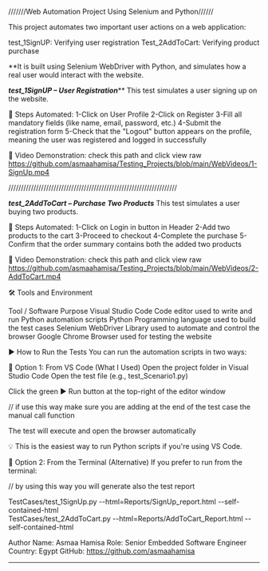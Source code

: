 
///////Web Automation Project Using Selenium and Python//////


This project automates two important user actions on a web application:

test_1SignUP: Verifying user registration
Test_2AddToCart: Verifying product purchase

**It is built using Selenium WebDriver with Python, and simulates how a real user would interact with the website.

*******test_1SignUP – User Registration*********
This test simulates a user signing up on the website.

🔹 Steps Automated:
1-Click on User Profile
2-Click on Register
3-Fill all mandatory fields (like name, email, password, etc.)
4-Submit the registration form
5-Check that the "Logout" button appears on the profile, meaning the user was registered and logged in successfully

🎥 Video Demonstration:
check this path and click view raw
https://github.com/asmaahamisa/Testing_Projects/blob/main/WebVideos/1-SignUp.mp4

///////////////////////////////////////////////////////////////////

*********test_2AddToCart – Purchase Two Products*********
This test simulates a user buying two products.

🔹 Steps Automated:
1-Click on Login in button in Header
2-Add two products to the cart
3-Proceed to checkout
4-Complete the purchase
5-Confirm that the order summary contains both the added two products

🎥 Video Demonstration:
check this path and click view raw
https://github.com/asmaahamisa/Testing_Projects/blob/main/WebVideos/2-AddToCart.mp4

🛠 Tools and Environment

Tool / Software	Purpose
Visual Studio Code	Code editor used to write and run Python automation scripts
Python	Programming language used to build the test cases
Selenium WebDriver	Library used to automate and control the browser
Google Chrome	Browser used for testing the website

▶️ How to Run the Tests
You can run the automation scripts in two ways:

🔹 Option 1: From VS Code (What I Used) 
Open the project folder in Visual Studio Code
Open the test file (e.g., test_Scenario1.py)

Click the green ▶ Run button at the top-right of the editor window

// if use this way make sure you are adding at the end of the test case the manual call function

The test will execute and open the browser automatically

💡 This is the easiest way to run Python scripts if you're using VS Code.

🔹 Option 2: From the Terminal (Alternative)
If you prefer to run from the terminal:

// by using this way you will generate also the test report 

TestCases/test_1SignUp.py --html=Reports/SignUp_report.html --self-contained-html   
TestCases/test_2AddToCart.py --html=Reports/AddToCart_Report.html --self-contained-html


Author
Name: Asmaa Hamisa
Role: Senior Embedded Software Engineer
Country: Egypt
GitHub: https://github.com/asmaahamisa

**********************************************************************
